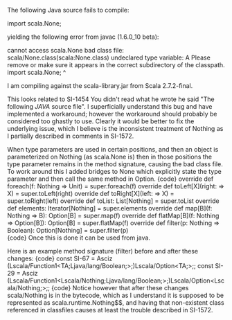 The following Java source fails to compile:

import scala.None;

yielding the following error from javac (1.6.0_10 beta):

cannot access scala.None
bad class file: scala/None.class(scala:None.class)
undeclared type variable: A
Please remove or make sure it appears in the correct subdirectory of the classpath.
import scala.None;
            ^

I am compiling against the scala-library.jar from Scala 2.7.2-final.

This looks related to SI-1454
You didn't read what he wrote he said "The following *JAVA* source file".
I superficially understand this bug and have implemented a workaround; however the workaround should probably be considered too ghastly to use.  Clearly it would be better to fix the underlying issue, which I believe is the inconsistent treatment of Nothing as I partially described in comments in SI-1572.

When type parameters are used in certain positions, and then an object is parameterized on Nothing (as scala.None is) then in those positions the type parameter remains in the method signature, causing the bad class file.  To work around this I added bridges to None which explicitly state the type parameter and then call the same method in Option.
{code}
  override def foreach(f: Nothing => Unit) = super.foreach(f)
  override def toLeft[X](right: => X) = super.toLeft(right)
  override def toRight[X](left: => X) = super.toRight(left)
  override def toList: List[Nothing] = super.toList
  override def elements: Iterator[Nothing] = super.elements
  override def map[B](f: Nothing => B): Option[B] = super.map(f)
  override def flatMap[B](f: Nothing => Option[B]): Option[B] = super.flatMap(f)
  override def filter(p: Nothing => Boolean): Option[Nothing] = super.filter(p)  
{code}
Once this is done it can be used from java.

Here is an example method signature (filter) before and after these changes:
{code}
const SI-67 = Asciz	(Lscala/Function1<TA;Ljava/lang/Boolean;>;)Lscala/Option<TA;>;;
const SI-29 = Asciz	(Lscala/Function1<Lscala/Nothing;Ljava/lang/Boolean;>;)Lscala/Option<Lscala/Nothing;>;;
{code}
Notice however that after these changes scala/Nothing is in the bytecode, which as I understand it is supposed to be represented as scala.runtime.Nothing$$, and having that non-existent class referenced in classfiles causes at least the trouble described in SI-1572.
